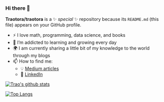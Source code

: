 ### Hi there 👋


**Traotora/traotora** is a ✨ _special_ ✨ repository because its `README.md` (this file) appears on your GitHub profile.

- :zap: I love math, programming, data science, and books
- 🌱 I’m addicted to learning and growing every day
- :earth_africa: I am currently sharing a little bit of my knowledge to the world through my blogs
- 📫 How to find me: 
  - :bulb: [Medium articles](https://medium.com/@traotora)
  - :office: [LinkedIn](https://www.linkedin.com/in/traotora/)

[![Trao's github stats](https://github-readme-stats.vercel.app/api?username=traotora&count_private=true&show_icons=true&theme=radical&hide_rank=false)](https://github.com/traotora/github-readme-stats)

[![Top Langs](https://github-readme-stats.vercel.app/api/top-langs/?username=traotora)](https://github.com/traotora/github-readme-stats)

